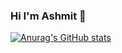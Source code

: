 ### Hi I'm Ashmit 👋
[![Anurag's GitHub stats](https://github-readme-stats.vercel.app/api?username=ashmitbrar)](https://github.com/ashmitbrar/github-readme-stats)
<!--
